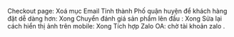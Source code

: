 Checkout page: Xoá mục Email Tỉnh thành Phố quận huyện để khách hàng đặt dễ dàng hơn: Xong
Chuyển đánh giá sản phẩm lên đầu : Xong
Sửa lại cách hiển thị ảnh trên mobile: Xong
Tích hợp Zalo OA: chờ tài khoản zalo
.